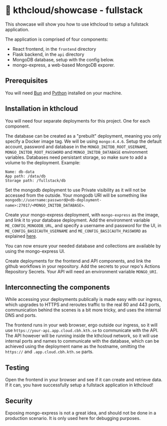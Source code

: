# 🦺 kthcloud/showcase - fullstack
This showcase will show you how to use kthcloud to setup a fullstack application.

The application is comprised of four components:

- React frontend, in the `frontend` directory
- Flask backend, in the `api` directory
- MongoDB database, setup with the config below.
- mongo-express, a web-based MongoDB exporer.

## Prerequisites
You will need [Bun](https://bun.sh) and [Python](https://www.python.org/downloads/) installed on your machine.

## Installation in kthcloud
You will need four separate deployments for this project. One for each component.

The database can be created as a "prebuilt" deployment, meaning you only specify a Docker image tag. We will be using `mongo:4.4.6`. 
Setup the default account, password and database in the `MONGO_INITDB_ROOT_USERNAME`, `MONGO_INITDB_ROOT_PASSWORD` and `MONGO_INITDB_DATABASE` environment variables.
Databases need persistant storage, so make sure to add a volume to the deployment. Example: 

```
Name: db-data
App path: /data/db
Storage path: /fullstack/db
```
Set the mongodb deployment to use Private visibility as it will not be accessed from the outside.
Your mongodb URI will be something like `mongodb://username:password@<db-deployment-name>:27017/<MONGO_INITDB_DATABASE>`.

Create your mongo-express deployment, with `mongo-express` as the image, and link it to your database deployment. Add the environment variable `ME_CONFIG_MONGODB_URL`, and specify a username and password for the UI, in `ME_CONFIG_BASICAUTH_USERNAME` and `ME_CONFIG_BASICAUTH_PASSWORD` as explained [here](https://github.com/mongo-express/mongo-express-docker/blob/master/README.md).

You can now ensure your needed database and collections are available by using the mongo-express UI.

Create deployments for the frontend and API components, and link the github workflows in your repository. Add the secrets to your repo's Actions Repository Secrets.
Your API will need an environment variable `MONGO_URI`.

## Interconnecting the components
While accessing your deployments publically is made easy with our ingress, which upgrades to HTTPS and reroutes traffic to the real 80 and 443 ports, communication behind the scenes is a bit more tricky, and uses the internal DNS and ports.

The frontend runs in your web browser, ergo outside our ingress, so it will use `https://your-api.app.cloud.cbh.kth.se` to communicate with the API.
The API however will be running inside the kthcloud network, so it will use internal ports and names to communicate with the database, which can be achieved using the deployment name as the hostname, omitting the `https://` and `.app.cloud.cbh.kth.se` parts.

## Testing
Open the frontend in your browser and see if it can create and retrieve data. If it can, you have successfully setup a fullstack application in kthcloud!

## Security
Exposing mongo-express is not a great idea, and should not be done in a production scenario. It is only used here for debugging purposes.
